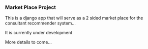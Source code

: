### Market Place Project

This is a django app that will serve as a 2 sided market place for the consultant recommender system...

It is currently under development

More details to come...
